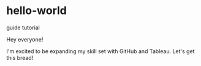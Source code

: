 # hello-world
guide tutorial

Hey everyone!

I'm excited to be expanding my skill set with GitHub and Tableau.
Let's get this bread!
